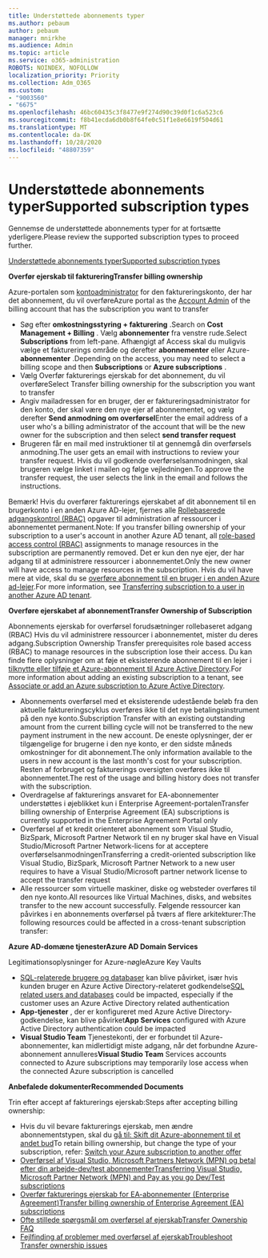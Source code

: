 ```yaml
---
title: Understøttede abonnements typer
ms.author: pebaum
author: pebaum
manager: mnirkhe
ms.audience: Admin
ms.topic: article
ms.service: o365-administration
ROBOTS: NOINDEX, NOFOLLOW
localization_priority: Priority
ms.collection: Adm_O365
ms.custom:
- "9003560"
- "6675"
ms.openlocfilehash: 46bc60435c3f8477e9f274d90c39d0f1c6a523c6
ms.sourcegitcommit: f8b41ecda6db0b8f64fe0c51f1e8e6619f504d61
ms.translationtype: MT
ms.contentlocale: da-DK
ms.lasthandoff: 10/28/2020
ms.locfileid: "48807359"
---
```

# <a name="supported-subscription-types"></a><span data-ttu-id="20075-102">Understøttede abonnements typer</span><span class="sxs-lookup"><span data-stu-id="20075-102">Supported subscription types</span></span>

<span data-ttu-id="20075-103">Gennemse de understøttede abonnements typer for at fortsætte yderligere.</span><span class="sxs-lookup"><span data-stu-id="20075-103">Please review the supported subscription types to proceed further.</span></span>

[<span data-ttu-id="20075-104">Understøttede abonnements typer</span><span class="sxs-lookup"><span data-stu-id="20075-104">Supported subscription types</span></span>](https://docs.microsoft.com/azure/billing/billing-subscription-transfer?WT.mc_id=Portal-Microsoft_Azure_Support#supported-subscription-types)

<span data-ttu-id="20075-105">**Overfør ejerskab til fakturering**</span><span class="sxs-lookup"><span data-stu-id="20075-105">**Transfer billing ownership**</span></span>

<span data-ttu-id="20075-106">Azure-portalen som [kontoadministrator](https://ms.portal.azure.com/) for den faktureringskonto, der har det abonnement, du vil overføre</span><span class="sxs-lookup"><span data-stu-id="20075-106">Azure portal as the [Account Admin](https://ms.portal.azure.com/) of the billing account that has the subscription you want to transfer</span></span>

- <span data-ttu-id="20075-107">Søg efter **omkostningsstyring + fakturering** .</span><span class="sxs-lookup"><span data-stu-id="20075-107">Search on **Cost Management + Billing** .</span></span> <span data-ttu-id="20075-108">Vælg **abonnementer** fra venstre rude.</span><span class="sxs-lookup"><span data-stu-id="20075-108">Select **Subscriptions** from left-pane.</span></span> <span data-ttu-id="20075-109">Afhængigt af Access skal du muligvis vælge et fakturerings område og derefter **abonnementer** eller Azure- **abonnementer** .</span><span class="sxs-lookup"><span data-stu-id="20075-109">Depending on the access, you may need to select a billing scope and then **Subscriptions** or **Azure subscriptions** .</span></span>
- <span data-ttu-id="20075-110">Vælg Overfør fakturerings ejerskab for det abonnement, du vil overføre</span><span class="sxs-lookup"><span data-stu-id="20075-110">Select Transfer billing ownership for the subscription you want to transfer</span></span>
- <span data-ttu-id="20075-111">Angiv mailadressen for en bruger, der er faktureringsadministrator for den konto, der skal være den nye ejer af abonnementet, og vælg derefter **Send anmodning om overførsel**</span><span class="sxs-lookup"><span data-stu-id="20075-111">Enter the email address of a user who's a billing administrator of the account that will be the new owner for the subscription and then select **send transfer request**</span></span>
- <span data-ttu-id="20075-112">Brugeren får en mail med instruktioner til at gennemgå din overførsels anmodning.</span><span class="sxs-lookup"><span data-stu-id="20075-112">The user gets an email with instructions to review your transfer request.</span></span> <span data-ttu-id="20075-113">Hvis du vil godkende overførselsanmodningen, skal brugeren vælge linket i mailen og følge vejledningen.</span><span class="sxs-lookup"><span data-stu-id="20075-113">To approve the transfer request, the user selects the link in the email and follows the instructions.</span></span>

<span data-ttu-id="20075-114">Bemærk! Hvis du overfører fakturerings ejerskabet af dit abonnement til en brugerkonto i en anden Azure AD-lejer, fjernes alle [Rollebaserede adgangskontrol (RBAC)](https://docs.microsoft.com/azure/role-based-access-control/overview?WT.mc_id=Portal-Microsoft_Azure_Support) opgaver til administration af ressourcer i abonnementet permanent.</span><span class="sxs-lookup"><span data-stu-id="20075-114">Note: If you transfer billing ownership of your subscription to a user's account in another Azure AD tenant, all [role-based access control (RBAC)](https://docs.microsoft.com/azure/role-based-access-control/overview?WT.mc_id=Portal-Microsoft_Azure_Support) assignments to manage resources in the subscription are permanently removed.</span></span> <span data-ttu-id="20075-115">Det er kun den nye ejer, der har adgang til at administrere ressourcer i abonnementet.</span><span class="sxs-lookup"><span data-stu-id="20075-115">Only the new owner will have access to manage resources in the subscription.</span></span> <span data-ttu-id="20075-116">Hvis du vil have mere at vide, skal du se [overføre abonnement til en bruger i en anden Azure ad-lejer](https://docs.microsoft.com/azure/active-directory/managed-identities-azure-resources/known-issues?WT.mc_id=Portal-Microsoft_Azure_Support).</span><span class="sxs-lookup"><span data-stu-id="20075-116">For more information, see [Transferring subscription to a user in another Azure AD tenant](https://docs.microsoft.com/azure/active-directory/managed-identities-azure-resources/known-issues?WT.mc_id=Portal-Microsoft_Azure_Support).</span></span>

<span data-ttu-id="20075-117">**Overføre ejerskabet af abonnement**</span><span class="sxs-lookup"><span data-stu-id="20075-117">**Transfer Ownership of Subscription**</span></span>

<span data-ttu-id="20075-118">Abonnements ejerskab for overførsel forudsætninger rollebaseret adgang (RBAC) Hvis du vil administrere ressourcer i abonnementet, mister du deres adgang.</span><span class="sxs-lookup"><span data-stu-id="20075-118">Subscription Ownership Transfer prerequisites role based access (RBAC) to manage resources in the subscription lose their access.</span></span> <span data-ttu-id="20075-119">Du kan finde flere oplysninger om at føje et eksisterende abonnement til en lejer i [tilknytte eller tilføje et Azure-abonnement til Azure Active Directory](https://docs.microsoft.com/azure/active-directory/fundamentals/active-directory-how-subscriptions-associated-directory?WT.mc_id=Portal-Microsoft_Azure_Support).</span><span class="sxs-lookup"><span data-stu-id="20075-119">For more information about adding an existing subscription to a tenant, see [Associate or add an Azure subscription to Azure Active Directory](https://docs.microsoft.com/azure/active-directory/fundamentals/active-directory-how-subscriptions-associated-directory?WT.mc_id=Portal-Microsoft_Azure_Support).</span></span>

- <span data-ttu-id="20075-120">Abonnements overførsel med et eksisterende udestående beløb fra den aktuelle faktureringscyklus overføres ikke til det nye betalingsinstrument på den nye konto.</span><span class="sxs-lookup"><span data-stu-id="20075-120">Subscription Transfer with an existing outstanding amount from the current billing cycle will not be transferred to the new payment instrument in the new account.</span></span> <span data-ttu-id="20075-121">De eneste oplysninger, der er tilgængelige for brugerne i den nye konto, er den sidste måneds omkostninger for dit abonnement.</span><span class="sxs-lookup"><span data-stu-id="20075-121">The only information available to the users in new account is the last month's cost for your subscription.</span></span> <span data-ttu-id="20075-122">Resten af forbruget og fakturerings oversigten overføres ikke til abonnementet.</span><span class="sxs-lookup"><span data-stu-id="20075-122">The rest of the usage and billing history does not transfer with the subscription.</span></span>
- <span data-ttu-id="20075-123">Overdragelse af fakturerings ansvaret for EA-abonnementer understøttes i øjeblikket kun i Enterprise Agreement-portalen</span><span class="sxs-lookup"><span data-stu-id="20075-123">Transfer billing ownership of Enterprise Agreement (EA) subscriptions is currently supported in the Enterprise Agreement Portal only</span></span>
- <span data-ttu-id="20075-124">Overførsel af et kredit orienteret abonnement som Visual Studio, BizSpark, Microsoft Partner Network til en ny bruger skal have en Visual Studio/Microsoft Partner Network-licens for at acceptere overførselsanmodningen</span><span class="sxs-lookup"><span data-stu-id="20075-124">Transferring a credit-oriented subscription like Visual Studio, BizSpark, Microsoft Partner Network to a new user requires to have a Visual Studio/Microsoft partner network license to accept the transfer request</span></span>
- <span data-ttu-id="20075-125">Alle ressourcer som virtuelle maskiner, diske og websteder overføres til den nye konto.</span><span class="sxs-lookup"><span data-stu-id="20075-125">All resources like Virtual Machines, disks, and websites transfer to the new account successfully.</span></span> <span data-ttu-id="20075-126">Følgende ressourcer kan påvirkes i en abonnements overførsel på tværs af flere arkitekturer:</span><span class="sxs-lookup"><span data-stu-id="20075-126">The following resources could be affected in a cross-tenant subscription transfer:</span></span>

<span data-ttu-id="20075-127">**Azure AD-domæne tjenester**</span><span class="sxs-lookup"><span data-stu-id="20075-127">**Azure AD Domain Services**</span></span>

<span data-ttu-id="20075-128">Legitimationsoplysninger for Azure-nøgle</span><span class="sxs-lookup"><span data-stu-id="20075-128">Azure Key Vaults</span></span>

- <span data-ttu-id="20075-129">[SQL-relaterede brugere og databaser](https://docs.microsoft.com/azure/sql-database/sql-database-aad-authentication-configure?WT.mc_id=Portal-Microsoft_Azure_Support) kan blive påvirket, især hvis kunden bruger en Azure Active Directory-relateret godkendelse</span><span class="sxs-lookup"><span data-stu-id="20075-129">[SQL related users and databases](https://docs.microsoft.com/azure/sql-database/sql-database-aad-authentication-configure?WT.mc_id=Portal-Microsoft_Azure_Support) could be impacted, especially if the customer uses an Azure Active Directory related authentication</span></span>
- <span data-ttu-id="20075-130">**App-tjenester** , der er konfigureret med Azure Active Directory-godkendelse, kan blive påvirket</span><span class="sxs-lookup"><span data-stu-id="20075-130">**App Services** configured with Azure Active Directory authentication could be impacted</span></span>
- <span data-ttu-id="20075-131">**Visual Studio Team** Tjenestekonti, der er forbundet til Azure-abonnementer, kan midlertidigt miste adgang, når det forbundne Azure-abonnement annulleres</span><span class="sxs-lookup"><span data-stu-id="20075-131">**Visual Studio Team** Services accounts connected to Azure subscriptions may temporarily lose access when the connected Azure subscription is cancelled</span></span>

<span data-ttu-id="20075-132">**Anbefalede dokumenter**</span><span class="sxs-lookup"><span data-stu-id="20075-132">**Recommended Documents**</span></span>

<span data-ttu-id="20075-133">Trin efter accept af fakturerings ejerskab:</span><span class="sxs-lookup"><span data-stu-id="20075-133">Steps after accepting billing ownership:</span></span>

- <span data-ttu-id="20075-134">Hvis du vil bevare fakturerings ejerskab, men ændre abonnementstypen, skal du [gå til: Skift dit Azure-abonnement til et andet bud](https://docs.microsoft.com/azure/billing/billing-how-to-switch-azure-offer?WT.mc_id=Portal-Microsoft_Azure_Support)</span><span class="sxs-lookup"><span data-stu-id="20075-134">To retain billing ownership, but change the type of your subscription, refer: [Switch your Azure subscription to another offer](https://docs.microsoft.com/azure/billing/billing-how-to-switch-azure-offer?WT.mc_id=Portal-Microsoft_Azure_Support)</span></span>
- [<span data-ttu-id="20075-135">Overførsel af Visual Studio, Microsoft Partners Network (MPN) og betal efter din arbejde-dev/test abonnementer</span><span class="sxs-lookup"><span data-stu-id="20075-135">Transferring Visual Studio, Microsoft Partner Network (MPN) and Pay as you go Dev/Test subscriptions</span></span>](https://docs.microsoft.com/azure/billing/billing-subscription-transfer?WT.mc_id=Portal-Microsoft_Azure_Support#transferring-visual-studio-microsoft-partner-network-mpn-and-pay-as-you-go-devtest-subscriptions)
- [<span data-ttu-id="20075-136">Overfør fakturerings ejerskab for EA-abonnementer (Enterprise Agreement)</span><span class="sxs-lookup"><span data-stu-id="20075-136">Transfer billing ownership of Enterprise Agreement (EA) subscriptions</span></span>](https://docs.microsoft.com/azure/billing/billing-subscription-transfer?WT.mc_id=Portal-Microsoft_Azure_Support#transfer-billing-ownership-of-enterprise-agreement-ea-subscriptions)
- [<span data-ttu-id="20075-137">Ofte stillede spørgsmål om overførsel af ejerskab</span><span class="sxs-lookup"><span data-stu-id="20075-137">Transfer Ownership FAQ</span></span>](https://docs.microsoft.com/azure/billing/billing-subscription-transfer?WT.mc_id=Portal-Microsoft_Azure_Support#frequently-asked-questions-faq-for-senders)
- [<span data-ttu-id="20075-138">Fejlfinding af problemer med overførsel af ejerskab</span><span class="sxs-lookup"><span data-stu-id="20075-138">Troubleshoot Transfer ownership issues</span></span>](https://docs.microsoft.com/azure/billing/billing-subscription-transfer?WT.mc_id=Portal-Microsoft_Azure_Support#troubleshooting)